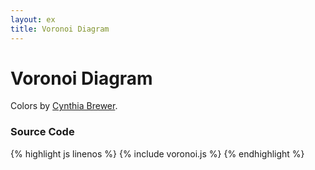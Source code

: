 ```yaml
---
layout: ex
title: Voronoi Diagram
---
```


# Voronoi Diagram

<div class="gallery" id="chart"> </div>
<link type="text/css" rel="stylesheet" href="colorbrewer.css"/>
<link type="text/css" rel="stylesheet" href="voronoi.css"/>
<script type="text/javascript" src="../d3.js"> </script>
<script type="text/javascript" src="../d3.geom.js"> </script>
<script type="text/javascript" src="voronoi.js"> </script>

Colors by [Cynthia Brewer](http://colorbrewer.org/).

### Source Code

{% highlight js linenos %}
{% include voronoi.js %}
{% endhighlight %}
